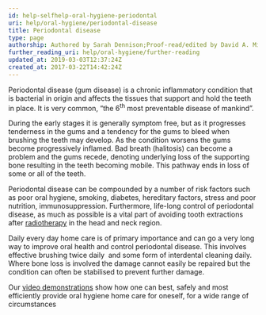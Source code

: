 ```yaml
---
id: help-selfhelp-oral-hygiene-periodontal
uri: help/oral-hygiene/periodontal-disease
title: Periodontal disease
type: page
authorship: Authored by Sarah Dennison;Proof-read/edited by David A. Mitchell & Angelika Sebald
further_reading_uri: help/oral-hygiene/further-reading
updated_at: 2019-03-03T12:37:24Z
created_at: 2017-03-22T14:42:24Z
---
```


<p>Periodontal disease (gum disease) is a chronic inflammatory condition
    that is bacterial in origin and affects the tissues that
    support and hold the teeth in place. It is very common, “the
    6<sup>th</sup> most preventable disease of mankind”.</p>
<p>During the early stages it is generally symptom free, but as
    it progresses tenderness in the gums and a tendency for the
    gums to bleed when brushing the teeth may develop. As the
    condition worsens the gums become progressively inflamed.
    Bad breath (halitosis) can become a problem and the gums
    recede, denoting underlying loss of the supporting bone resulting
    in the teeth becoming mobile. This pathway ends in loss of
    some or all of the teeth.</p>
<p>Periodontal disease can be compounded by a number of risk factors
    such as poor oral hygiene, smoking, diabetes, hereditary
    factors, stress and poor nutrition, immunosuppression. Furthermore,
    life-long control of periodontal disease, as much as possible
    is a vital part of avoiding tooth extractions after <a href="/treatment/radiotherapy/application">radiotherapy</a>    in the head and neck region.</p>
<p>Daily every day home care is of primary importance and can go
    a very long way to improve oral health and control periodontal
    disease. This involves effective brushing twice daily  and
    some form of interdental cleaning daily. Where bone loss
    is involved the damage cannot easily be repaired but the
    condition can often be stabilised to prevent further damage.</p>
<aside>
    <p>Our <a href="/help/oral-hygiene/videos">video demonstrations</a>        show how one can best, safely and most efficiently provide
        oral hygiene home care for oneself, for a wide range
        of circumstances</p>
</aside>
